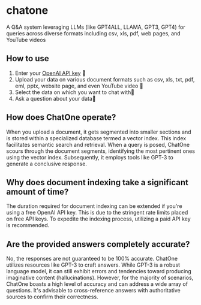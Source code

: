 # chatone
A Q&amp;A system leveraging LLMs (like GPT4ALL, LLAMA, GPT3, GPT4) for queries across diverse formats including csv, xls, pdf, web pages, and YouTube videos

## How to use
1. Enter your [OpenAI API key](https://platform.openai.com/account/api-keys) 🔑
2. Upload your data on various document formats such as csv, xls, txt, pdf, eml, pptx, website page, and even YouTube video 📄
3. Select the data on which you want to chat with💬
4. Ask a question about your data💬

## How does ChatOne operate?
When you upload a document, it gets segmented into smaller sections and is stored within a specialized database termed a vector index. This index facilitates semantic search and retrieval.
When a query is posed, ChatOne scours through the document segments, identifying the most pertinent ones using the vector index. Subsequently, it employs tools like GPT-3 to generate a conclusive response.

## Why does document indexing take a significant amount of time?
The duration required for document indexing can be extended if you're using a free OpenAI API key. This is due to the stringent rate limits placed on free API keys. To expedite the indexing process, utilizing a paid API key is recommended.

## Are the provided answers completely accurate?
No, the responses are not guaranteed to be 100% accurate. ChatOne utilizes resources like GPT-3 to craft answers. While GPT-3 is a robust language model, it can still exhibit errors and tendencies toward producing imaginative content (hallucinations). 
However, for the majority of scenarios, ChatOne boasts a high level of accuracy and can address a wide array of questions. It's advisable to cross-reference answers with authoritative sources to confirm their correctness.
